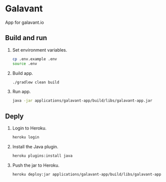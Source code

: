 # Galavant

App for galavant.io

## Build and run

1.  Set environment variables.
    ```bash
    cp .env.example .env
    source .env
    ```

1.  Build app.
    ```bash
    ./gradlew clean build
    ```

1.  Run app.
    ```bash
    java -jar applications/galavant-app/build/libs/galavant-app.jar
    ```

## Deply

1.  Login to Heroku.
    ```bash
    heroku login
    ```

1.  Install the Java plugin.
    ```bash
    heroku plugins:install java
    ```

1.  Push the jar to Heroku.
    ```bash
    heroku deploy:jar applications/galavant-app/build/libs/galavant-app.jar --app galavant
    ```
